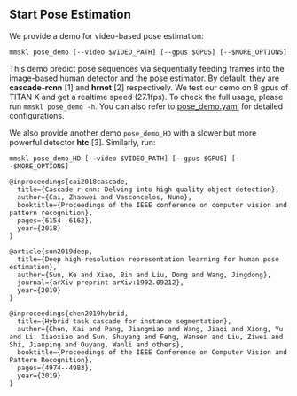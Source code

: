 ## Start Pose Estimation

We provide a demo for video-based pose estimation:
```shell
mmskl pose_demo [--video $VIDEO_PATH] [--gpus $GPUS] [--$MORE_OPTIONS]
```
This demo predict pose sequences via sequentially feeding frames into the image-based human detector and the pose estimator. By default, they are  **cascade-rcnn** [1] and **hrnet** [2] respectively.
We test our demo on 8 gpus of TITAN X and get a realtime speed (27.1fps). To check the full usage, please run `mmskl pose_demo -h`. You can also refer to [pose_demo.yaml](../configs/pose_estimation/hrnet/pose_demo.yaml) for detailed configurations. 

We also provide another demo `pose_demo_HD` with a slower but more powerful detector **htc** [3]. Similarly, run:
```shell
mmskl pose_demo_HD [--video $VIDEO_PATH] [--gpus $GPUS] [--$MORE_OPTIONS]
```

```
@inproceedings{cai2018cascade,
  title={Cascade r-cnn: Delving into high quality object detection},
  author={Cai, Zhaowei and Vasconcelos, Nuno},
  booktitle={Proceedings of the IEEE conference on computer vision and pattern recognition},
  pages={6154--6162},
  year={2018}
}

@article{sun2019deep,
  title={Deep high-resolution representation learning for human pose estimation},
  author={Sun, Ke and Xiao, Bin and Liu, Dong and Wang, Jingdong},
  journal={arXiv preprint arXiv:1902.09212},
  year={2019}
}

@inproceedings{chen2019hybrid,
  title={Hybrid task cascade for instance segmentation},
  author={Chen, Kai and Pang, Jiangmiao and Wang, Jiaqi and Xiong, Yu and Li, Xiaoxiao and Sun, Shuyang and Feng, Wansen and Liu, Ziwei and Shi, Jianping and Ouyang, Wanli and others},
  booktitle={Proceedings of the IEEE Conference on Computer Vision and Pattern Recognition},
  pages={4974--4983},
  year={2019}
}
```